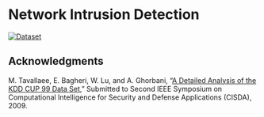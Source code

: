 # Network Intrusion Detection
[![Dataset](https://img.shields.io/badge/dataset-NSL-brightgreen)](https://www.unb.ca/cic/datasets/nsl.html)

## Acknowledgments

M. Tavallaee, E. Bagheri, W. Lu, and A. Ghorbani, “[A Detailed Analysis of the KDD CUP 99 Data Set](https://ieeexplore.ieee.org/document/5356528),” Submitted to Second IEEE Symposium on Computational Intelligence for Security and Defense Applications (CISDA), 2009.